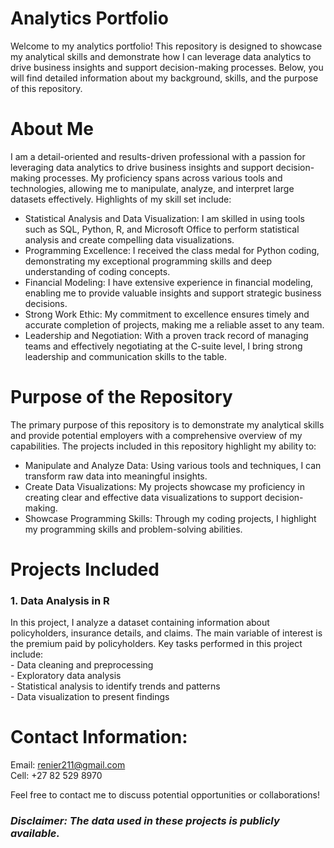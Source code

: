 
# Analytics Portfolio
Welcome to my analytics portfolio!  This repository is designed to showcase my analytical skills and demonstrate how I can leverage data analytics to drive business insights and support decision-making processes. Below, you will find detailed information about my background, skills, and the purpose of this repository.

# About Me
I am a detail-oriented and results-driven professional with a passion for leveraging data analytics to drive business insights and support decision-making processes. My proficiency spans across various tools and technologies, allowing me to manipulate, analyze, and interpret large datasets effectively. Highlights of my skill set include:

- Statistical Analysis and Data Visualization: I am skilled in using tools such as SQL, Python, R, and Microsoft Office to perform statistical analysis and create compelling data visualizations.  
- Programming Excellence: I received the class medal for Python coding, demonstrating my exceptional programming skills and deep understanding of coding concepts.  
- Financial Modeling: I have extensive experience in financial modeling, enabling me to provide valuable insights and support strategic business decisions.  
- Strong Work Ethic: My commitment to excellence ensures timely and accurate completion of projects, making me a reliable asset to any team.  
- Leadership and Negotiation: With a proven track record of managing teams and effectively negotiating at the C-suite level, I bring strong leadership and communication skills to the table.  

# Purpose of the Repository
The primary purpose of this repository is to demonstrate my analytical skills and provide potential employers with a comprehensive overview of my capabilities. The projects included in this repository highlight my ability to:

- Manipulate and Analyze Data: Using various tools and techniques, I can transform raw data into meaningful insights.
- Create Data Visualizations: My projects showcase my proficiency in creating clear and effective data visualizations to support decision-making.
- Showcase Programming Skills: Through my coding projects, I highlight my programming skills and problem-solving abilities.

# Projects Included  
### 1. Data Analysis in R  
In this project, I analyze a dataset containing information about policyholders, insurance details, and claims. The main variable of interest is the premium paid by policyholders. Key tasks performed in this project include:  
    - Data cleaning and preprocessing  
    - Exploratory data analysis  
    - Statistical analysis to identify trends and patterns  
    - Data visualization to present findings  
  

# Contact Information:

Email:   renier211@gmail.com  
Cell:    +27 82 529 8970  

Feel free to contact me to discuss potential opportunities or collaborations!

### *Disclaimer: The data used in these projects is publicly available.*
